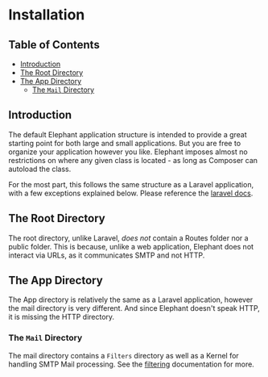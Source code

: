 # Installation

## Table of Contents

- [Introduction](#introduction)
- [The Root Directory](#the-root-directory)
- [The App Directory](#the-app-directory)
  - [The `Mail` Directory](#the-mail-directory)

## Introduction

The default Elephant application structure is intended to provide a great
starting point for both large and small applications. But you are free to
organize your application however you like. Elephant imposes almost no
restrictions on where any given class is located - as long as Composer can
autoload the class.

For the most part, this follows the same structure as a Laravel application,
with a few exceptions explained below. Please reference the [laravel docs].

## The Root Directory

The root directory, unlike Laravel, *does not* contain a Routes folder nor a
public folder. This is because, unlike a web application, Elephant does not
interact via URLs, as it communicates SMTP and not HTTP.

## The App Directory

The App directory is relatively the same as a Laravel application, however the
mail directory is very different. And since Elephant doesn't speak HTTP, it is
missing the HTTP directory.

### The `Mail` Directory

The mail directory contains a `Filters` directory as well as a Kernel for
handling SMTP Mail processing. See the [filtering] documentation for more.

[laravel docs]: https://laravel.com/docs/6.x/structure#the-root-app-directory
[filtering]: /the-basics/filters.md
